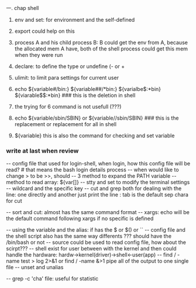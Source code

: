 一. chap shell

1. env and set: for environment and the self-defined
2. export could help on this 

3. process A and his child process B: B could get the env from A, because the allocated mem A have, both of the shell process could get this mem when they were run

4. declare: to define the type or undefine (- or +

5. ulimit: to limit para settings for current user

6. echo ${variable#/bin:}      ${variable##/*bin:}     ${varialbe$:*bin}     ${viarable$$:*bin}   ### this is the deletion in shell
7. the trying for 6 command is not usefull (???)

9. echo ${variable/sbin/SBIN} or ${variable//sbin/SBIN}  ### this is the replacement or replacement for all in shell
10. ${variable}  this is also the command for checking and set variable



### write at last when review
-- config file that used for login-shell, when login, how this config file will be read?    # that means the bash login details process
-- when would like to change > to be >>, should 
-- 3 method to expand the PATH variable
-- method to read array: ${var[]}
-- stty and set to modify the terminal settings
-- wildcard and the specific key
-- cut and grep both for dealing with the line: one directly and another just print the line : tab is the default sep chara for cut

-- sort and cut: almost has the same command format
-- xargs: echo will be the default command following xargs if no specific is defined 

-- using the variable and the alias: if has the $ or $() or ``
-- config file and the shell script also has the same way differents   ??? should have the /bin/bash or not
-- source could be used to read config file, how about the scirpt???
-- shell exist for user between with the kernel and then could handle the hardware: hardw->kernel(driver)->shell<-user(app)
-- find / -name test > log 2>&1 or find / -name &>1   pipe all of the output to one single file
-- unset and unalias

-- grep -c 'cha' file: useful for statistic
